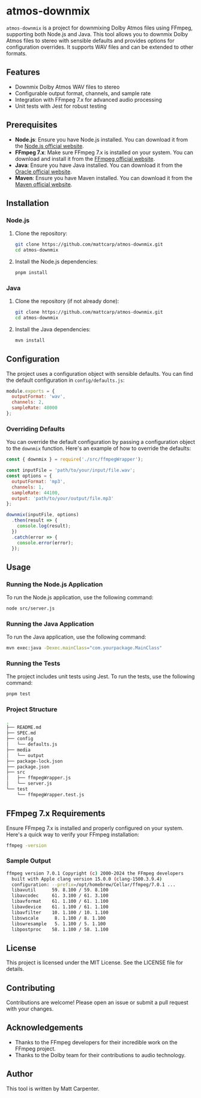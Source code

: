 # atmos-downmix

`atmos-downmix` is a project for downmixing Dolby Atmos files using FFmpeg, supporting both Node.js and Java. This tool allows you to downmix Dolby Atmos files to stereo with sensible defaults and provides options for configuration overrides. It supports WAV files and can be extended to other formats.

## Features

- Downmix Dolby Atmos WAV files to stereo
- Configurable output format, channels, and sample rate
- Integration with FFmpeg 7.x for advanced audio processing
- Unit tests with Jest for robust testing

## Prerequisites

- **Node.js**: Ensure you have Node.js installed. You can download it from the [Node.js official website](https://nodejs.org/).
- **FFmpeg 7.x**: Make sure FFmpeg 7.x is installed on your system. You can download and install it from the [FFmpeg official website](https://ffmpeg.org/download.html).
- **Java**: Ensure you have Java installed. You can download it from the [Oracle official website](https://www.oracle.com/java/technologies/javase-downloads.html).
- **Maven**: Ensure you have Maven installed. You can download it from the [Maven official website](https://maven.apache.org/download.cgi).

## Installation

### Node.js

1. Clone the repository:

    ```sh
    git clone https://github.com/mattcarp/atmos-downmix.git
    cd atmos-downmix
    ```

2. Install the Node.js dependencies:

    ```sh
    pnpm install
    ```

### Java

1. Clone the repository (if not already done):

    ```sh
    git clone https://github.com/mattcarp/atmos-downmix.git
    cd atmos-downmix
    ```

2. Install the Java dependencies:

    ```sh
    mvn install
    ```

## Configuration

The project uses a configuration object with sensible defaults. You can find the default configuration in `config/defaults.js`:

```javascript
module.exports = {
  outputFormat: 'wav',
  channels: 2,
  sampleRate: 48000
};
```

### Overriding Defaults

You can override the default configuration by passing a configuration object to the `downmix` function. Here's an example of how to override the defaults:

```javascript
const { downmix } = require('./src/ffmpegWrapper');

const inputFile = 'path/to/your/input/file.wav';
const options = {
  outputFormat: 'mp3',
  channels: 1,
  sampleRate: 44100,
  output: 'path/to/your/output/file.mp3'
};

downmix(inputFile, options)
  .then(result => {
    console.log(result);
  })
  .catch(error => {
    console.error(error);
  });
```

## Usage

### Running the Node.js Application

To run the Node.js application, use the following command:

```sh
node src/server.js
```

### Running the Java Application

To run the Java application, use the following command:

```sh
mvn exec:java -Dexec.mainClass="com.yourpackage.MainClass"
```

### Running the Tests

The project includes unit tests using Jest. To run the tests, use the following command:

```sh
pnpm test
```

### Project Structure

```sh
.
├── README.md
├── SPEC.md
├── config
│   └── defaults.js
├── media
│   └── output
├── package-lock.json
├── package.json
├── src
│   ├── ffmpegWrapper.js
│   └── server.js
└── test
    └── ffmpegWrapper.test.js
```

## FFmpeg 7.x Requirements

Ensure FFmpeg 7.x is installed and properly configured on your system. Here's a quick way to verify your FFmpeg installation:

```sh
ffmpeg -version
```

### Sample Output

```sh
ffmpeg version 7.0.1 Copyright (c) 2000-2024 the FFmpeg developers
  built with Apple clang version 15.0.0 (clang-1500.3.9.4)
  configuration: --prefix=/opt/homebrew/Cellar/ffmpeg/7.0.1 ...
  libavutil      59. 8.100 / 59. 8.100
  libavcodec     61. 3.100 / 61. 3.100
  libavformat    61. 1.100 / 61. 1.100
  libavdevice    61. 1.100 / 61. 1.100
  libavfilter    10. 1.100 / 10. 1.100
  libswscale      8. 1.100 / 8. 1.100
  libswresample   5. 1.100 / 5. 1.100
  libpostproc    58. 1.100 / 58. 1.100
```

## License

This project is licensed under the MIT License. See the LICENSE file for details.

## Contributing

Contributions are welcome! Please open an issue or submit a pull request with your changes.

## Acknowledgements

- Thanks to the FFmpeg developers for their incredible work on the FFmpeg project.
- Thanks to the Dolby team for their contributions to audio technology.

## Author

This tool is written by Matt Carpenter.